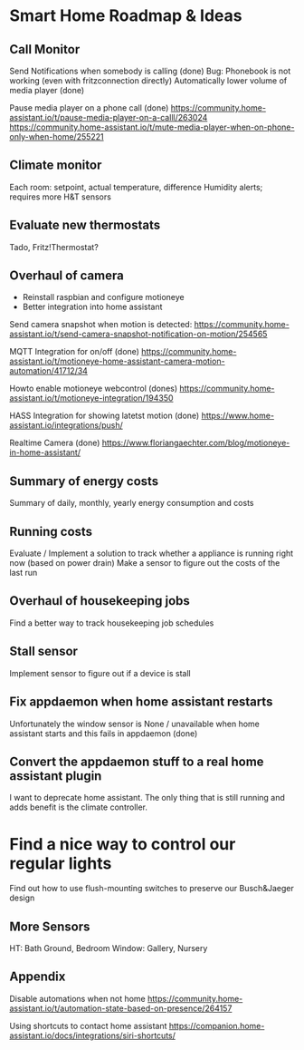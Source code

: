 # Smart Home Roadmap & Ideas

## Call Monitor

Send Notifications when somebody is calling (done)
Bug: Phonebook is not working (even with fritzconnection directly)
Automatically lower volume of media player (done)

Pause media player on a phone call (done)
https://community.home-assistant.io/t/pause-media-player-on-a-calll/263024
https://community.home-assistant.io/t/mute-media-player-when-on-phone-only-when-home/255221

## Climate monitor

Each room: setpoint, actual temperature, difference
Humidity alerts; requires more H&T sensors

## Evaluate new thermostats

Tado, Fritz!Thermostat?

## Overhaul of camera

* Reinstall raspbian and configure motioneye
* Better integration into home assistant

Send camera snapshot when motion is detected:
https://community.home-assistant.io/t/send-camera-snapshot-notification-on-motion/254565
 
MQTT Integration for on/off (done)
https://community.home-assistant.io/t/motioneye-home-assistant-camera-motion-automation/41712/34
 
Howto enable motioneye webcontrol (dones)
https://community.home-assistant.io/t/motioneye-integration/194350
 
HASS Integration for showing latetst motion (done)
https://www.home-assistant.io/integrations/push/
 
Realtime Camera (done)
https://www.floriangaechter.com/blog/motioneye-in-home-assistant/

## Summary of energy costs

Summary of daily, monthly, yearly energy consumption and costs

## Running costs

Evaluate / Implement a solution to track whether a appliance is running right now (based on power drain)
Make a sensor to figure out the costs of the last run

## Overhaul of housekeeping jobs

Find a better way to track housekeeping job schedules

## Stall sensor

Implement sensor to figure out if a device is stall

## Fix appdaemon when home assistant restarts

Unfortunately the window sensor is None / unavailable when home assistant starts and this fails
in appdaemon (done)

## Convert the appdaemon stuff to a real home assistant plugin

I want to deprecate home assistant. The only thing that is still running and adds benefit is the climate controller.

# Find a nice way to control our regular lights

Find out how to use flush-mounting switches to preserve our Busch&Jaeger design

## More Sensors

HT: Bath Ground, Bedroom
Window: Gallery, Nursery

## Appendix

Disable automations when not home
https://community.home-assistant.io/t/automation-state-based-on-presence/264157

Using shortcuts to contact home assistant
https://companion.home-assistant.io/docs/integrations/siri-shortcuts/